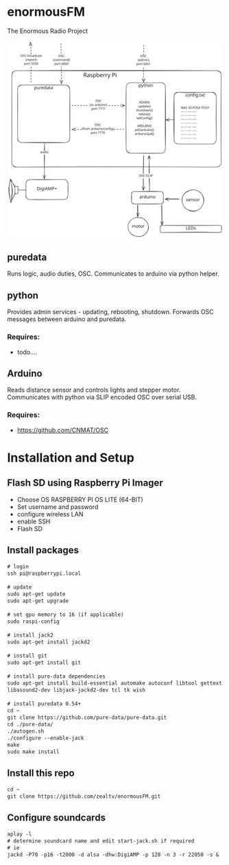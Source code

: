 # enormousFM
The Enormous Radio Project

![enormous node diagram](enormous-node.svg)


## puredata

Runs logic, audio duties, OSC.  Communicates to arduino via python helper.

## python

Provides admin services - updating, rebooting, shutdown.  Forwards OSC messages between arduino and puredata.

### Requires:
 - todo....


## Arduino

Reads distance sensor and controls lights and stepper motor.  Communicates with python via SLIP encoded OSC over serial USB.

### Requires:
- https://github.com/CNMAT/OSC


# Installation and Setup
## Flash SD using Raspberry Pi Imager
- Choose OS RASPBERRY PI OS LITE (64-BIT)
- Set username and password
- configure wireless LAN
- enable SSH
- Flash SD

## Install packages
```
# login
ssh pi@raspberrypi.local

# update
sudo apt-get update
sudo apt-get upgrade

# set gpu memory to 16 (if applicable)
sudo raspi-config

# install jack2
sudo apt-get install jackd2

# install git
sudo apt-get install git

# install pure-data dependencies
sudo apt-get install build-essential automake autoconf libtool gettext libasound2-dev libjack-jackd2-dev tcl tk wish

# install puredata 0.54+
cd ~
git clone https://github.com/pure-data/pure-data.git
cd ./pure-data/
./autogen.sh
./configure --enable-jack
make
sudo make install
```

## Install this repo
```
cd ~
git clone https://github.com/zealtv/enormousFM.git

```

## Configure soundcards
```
aplay -l
# determine soundcard name and edit start-jack.sh if required
# ie 
jackd -P70 -p16 -t2000 -d alsa -dhw:DigiAMP -p 128 -n 3 -r 22050 -s &

```



